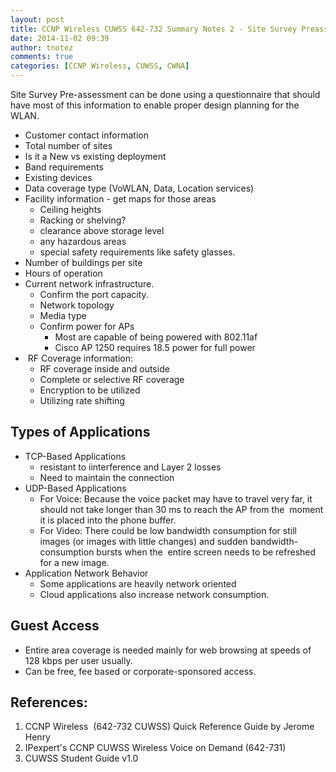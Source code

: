```yaml
---
layout: post
title: CCNP Wireless CUWSS 642-732 Summary Notes 2 - Site Survey Preassessment
date: 2014-11-02 09:39
author: tnotez
comments: true
categories: [CCNP Wireless, CUWSS, CWNA]
---
```

Site Survey Pre-assessment can be done using a questionnaire that should have most of this information to enable proper design planning for the WLAN.

<ul>
    <li>Customer contact information</li>
    <li>Total number of sites</li>
    <li>Is it a New vs existing deployment</li>
    <li>Band requirements</li>
    <li>Existing devices</li>
    <li>Data coverage type (VoWLAN, Data, Location services)</li>
    <li>Facility information - get maps for those areas
<ul>
    <li>Ceiling heights</li>
    <li>Racking or shelving?</li>
    <li>clearance above storage level</li>
    <li>any hazardous areas</li>
    <li>special safety requirements like safety glasses.</li>
</ul>
</li>
    <li>Number of buildings per site</li>
    <li>Hours of operation</li>
    <li>Current network infrastructure.
<ul>
    <li>Confirm the port capacity.</li>
    <li>Network topology</li>
    <li>Media type</li>
    <li>Confirm power for APs
<ul>
    <li>Most are capable of being powered with 802.11af</li>
    <li>Cisco AP 1250 requires 18.5 power for full power</li>
</ul>
</li>
</ul>
</li>
    <li> RF Coverage information:
<ul>
    <li>RF coverage inside and outside</li>
    <li>Complete or selective RF coverage</li>
    <li>Encryption to be utilized</li>
    <li>Utilizing rate shifting</li>
</ul>
</li>
</ul>

<!--more-->

<h2>Types of Applications</h2>

<ul>
    <li>TCP-Based Applications
<ul>
    <li>resistant to iinterference and Layer 2 losses</li>
    <li>Need to maintain the connection</li>
</ul>
</li>
    <li>UDP-Based Applications
<ul>
    <li>For Voice: Because the voice packet may have to travel very far, it should not take longer than 30 ms to reach the AP from the  moment it is placed into the phone buffer.</li>
    <li>For Video: There could be low bandwidth consumption for still images (or images with little changes) and sudden bandwidth-consumption bursts when the  entire screen needs to be refreshed for a new image.</li>
</ul>
</li>
    <li>Application Network Behavior
<ul>
    <li>Some applications are heavily network oriented</li>
    <li>Cloud applications also increase network consumption.</li>
</ul>
</li>
</ul>

<h2>Guest Access</h2>

<ul>
    <li>Entire area coverage is needed mainly for web browsing at speeds of 128 kbps per user usually.</li>
    <li>Can be free, fee based or corporate-sponsored access.</li>
</ul>

<h2>References:</h2>

<ol>
    <li>CCNP Wireless  (642-732 CUWSS) Quick Reference Guide by Jerome Henry</li>
    <li>IPexpert's CCNP CUWSS Wireless Voice on Demand (642-731)</li>
    <li>CUWSS Student Guide v1.0</li>
</ol>
